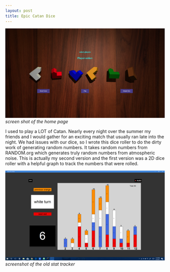 ```yaml
---
layout: post
title: Epic Catan Dice
---
```


[![image link to github](/assets/img/epic_catan_dice/epic_catan_dice_home.PNG)](https://github.com/Huw-man/Epic-Catan-Dice)
*screen shot of the home page*

I used to play a LOT of Catan. Nearly every night over the summer my friends and I would gather for an exciting match that usually ran late into the night. We had issues with our dice, so I wrote this dice roller to do the dirty work of generating random numbers. It takes random numbers from RANDOM.org which generates truly random numbers from atmospheric noise. This is actually my second version and the first version was a 2D dice roller with a helpful graph to track the numbers that were rolled.

[![old version catan dice stat tracker](/assets/img/epic_catan_dice/SuperLongGame.png)](https://github.com/Huw-man/Catan-Dice-Stat-Tracker)
*screenshot of the old stat tracker*